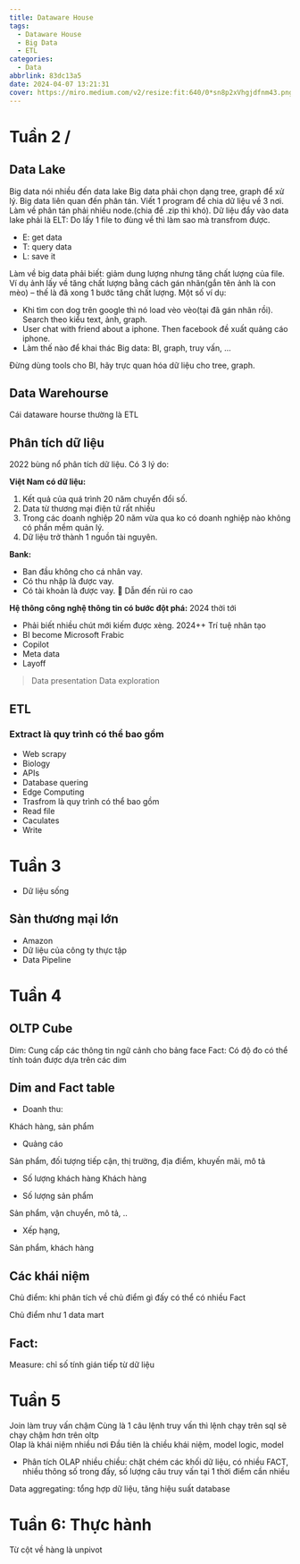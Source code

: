 ```yaml
---
title: Dataware House
tags:
  - Dataware House
  - Big Data
  - ETL
categories:
  - Data
abbrlink: 83dc13a5
date: 2024-04-07 13:21:31
cover: https://miro.medium.com/v2/resize:fit:640/0*sn8p2xVhgjdfnm43.png
---
```



# Tuần 2 /

## Data Lake

Big data nói nhiều đến data lake
Big data phải chọn dạng tree, graph để xử lý.
Big data liên quan đến phân tán. Viết 1 program để chia dữ liệu về 3 nơi. Làm về phân tán phải nhiều node.(chia để .zip thì khó). 
Dữ liệu đẩy vào data lake phải là ELT: Do lấy 1 file to đùng về thì làm sao mà transfrom được.

- E: get data
- T: query data
- L: save it

Làm về big data phải biết: giảm dung lượng nhưng tăng chất lượng của file. Ví dụ ảnh lấy về tăng chất lượng bằng cách gán nhãn(gắn tên ảnh là con mèo) – thế là đã xong 1 bước tăng chất lượng.
Một số ví dụ: 

-	Khi tìm con dog trên google thì nó load vèo vèo(tại đã gán nhãn rồi). Search theo kiểu text, ảnh, graph.
-	User chat with friend about a iphone. Then facebook đề xuất quảng cáo iphone.
-	Làm thế nào để khai thác Big data: BI, graph, truy vấn, …

Đừng dùng tools cho BI, hãy trực quan hóa dữ liệu cho tree, graph.
## Data Warehourse
Cái dataware hourse thường là ETL

## Phân tích dữ liệu
2022 bùng nổ phân tích dữ liệu. Có 3 lý do:

**Việt Nam có dữ liệu:**

1.	Kết quả của quá trình 20 năm chuyển đổi số.
2.	Data từ thương mại điện tử rất nhiều
3.	Trong các doanh nghiệp 20 năm vừa qua ko có doanh nghiệp nào không có phần mềm quản lý.
4.	Dữ liệu trở thành 1 nguồn tài nguyên.

**Bank:**

-	Ban đầu không cho cá nhân vay.
-	Có thu nhập là được vay.
-	Có tài khoản là được vay.  Dẫn đến rủi ro cao

**Hệ thông công nghệ thông tin có bước đột phá:**
2024 thời tới 
-	Phải biết nhiều chút mới kiếm được xèng.
2024++ Trí tuệ nhân tạo
-	BI become Microsoft Frabic
-	Copilot
-	Meta data
-	Layoff

>Data presentation
>Data exploration   

## ETL 

### Extract là quy trình có thể bao gồm
- Web scrapy
- Biology
- APIs
- Database quering
- Edge Computing
- Trasfrom là quy trình có thể bao gồm
- Read file
- Caculates
- Write


# Tuần 3

- Dữ liệu sống

## Sàn thương mại lớn

- Amazon
- Dữ liệu của công ty thực tập
- Data Pipeline


# Tuần 4
## OLTP Cube
Dim: Cung cấp các thông tin ngữ cảnh cho bảng face
Fact: Có độ đo có thể tính toán được dựa trên các dim
## Dim and Fact table
-	Doanh thu:

Khách hàng, sản phẩm

-	Quảng cáo

Sản phẩm, đối tượng tiếp cận, thị trường, địa điểm, khuyến mãi, mô tả

-	Số lượng khách hàng
Khách hàng

-	Số lượng sản phẩm

Sản phẩm, vận chuyển, mô tả, ..

-	Xếp hạng,

Sản phẩm, khách hàng
## Các khái niệm
Chủ điểm: khi phân tích về chủ điểm gì đấy có thể có nhiều Fact

Chủ điểm như 1 data mart

## Fact: 

Measure: chỉ số tính gián tiếp từ dữ liệu


# Tuần 5
Join làm truy vấn chậm
Cùng là 1 câu lệnh truy vấn thì lệnh chạy trên sql sẽ chạy chậm hơn trên oltp	 	
Olap là khái niệm nhiều nơi
Đầu tiên là chiều khái niệm, model logic, model 

- Phân tích OLAP nhiều chiều: chặt chém các khối dữ liệu, có nhiều FACT, nhiều thông số trong đấy, số lượng câu truy vấn tại 1 thời điểm cần nhiều

Data aggregating: tổng hợp dữ liệu, tăng hiệu suất database



# Tuần 6: Thực hành
Từ cột về hàng là unpivot

